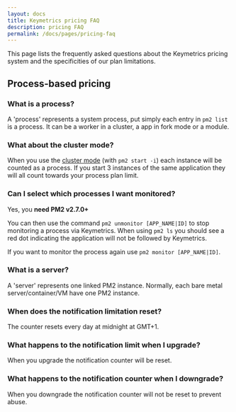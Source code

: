 ```yaml
---
layout: docs
title: Keymetrics pricing FAQ
description: pricing FAQ
permalink: /docs/pages/pricing-faq
---
```


This page lists the frequently asked questions about the Keymetrics pricing system and the specificities of our plan limitations.

## Process-based pricing

### What is a process?

A 'process' represents a system process, put simply each entry in `pm2 list` is a process.
It can be a worker in a cluster, a app in fork mode or a module.

### What about the cluster mode?

When you use the [cluster mode](http://pm2.keymetrics.io/docs/usage/cluster-mode/) (with `pm2 start -i`) each instance will be counted as a process.
If you start 3 instances of the same application they will all count towards your process plan limit.

### Can I select which processes I want monitored?

Yes, you **need PM2 v2.7.0+**

You can then use the command `pm2 unmonitor [APP_NAME|ID]` to stop monitoring a process via Keymetrics.
When using `pm2 ls` you should see a red dot indicating the application will not be followed by Keymetrics.

If you want to monitor the process again use `pm2 monitor [APP_NAME|ID]`.

### What is a server?

A 'server' represents one linked PM2 instance. Normally, each bare metal server/container/VM have one PM2 instance.

### When does the notification limitation reset?

The counter resets every day at midnight at GMT+1.

### What happens to the notification limit when I upgrade?

When you upgrade the notification counter will be reset.

### What happens to the notification counter when I downgrade?

When you downgrade the notification counter will not be reset to prevent abuse.
